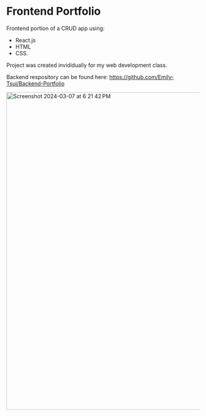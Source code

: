 # Frontend Portfolio
Frontend portion of a CRUD app using:
  - React.js
  - HTML
  - CSS.

Project was created invididually for my web development class. 

Backend respository can be found here: https://github.com/Emily-Tsui/Backend-Portfolio

<img width="828" alt="Screenshot 2024-03-07 at 6 21 42 PM" src="https://github.com/Emily-Tsui/Frontend/assets/113730297/80764f2b-a842-4ae0-874f-d5d99532acba">
